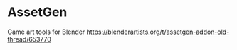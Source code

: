 # AssetGen
Game art tools for Blender
https://blenderartists.org/t/assetgen-addon-old-thread/653770
